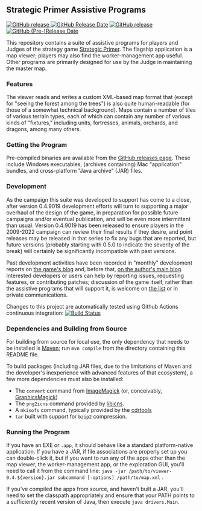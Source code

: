 ## Strategic Primer Assistive Programs

[![GitHub release](https://img.shields.io/github/release/kingjon3377/strategicprimer-viewer.svg?label=stable&style=plastic) ![GitHub Release Date](https://img.shields.io/github/release-date/kingjon3377/strategicprimer-viewer.svg?style=plastic)](https://github.com/kingjon3377/strategicprimer-viewer/releases/latest)
[![GitHub release](https://img.shields.io/github/release-pre/kingjon3377/strategicprimer-viewer.svg?label=latest&style=plastic) ![GitHub (Pre-)Release Date](https://img.shields.io/github/release-date-pre/kingjon3377/strategicprimer-viewer.svg?style=plastic)](https://github.com/kingjon3377/strategicprimer-viewer/releases)

This repository contains a suite of assistive programs for players and Judges
of the strategy game
[Strategic Primer](https://strategicprimer.wordpress.com).
The flagship application is a map viewer; players may also find the
worker-management app useful. Other programs are primarily designed for use by
the Judge in maintaining the master map.

### Features

The viewer reads and writes a custom XML-based map format that (except for
"seeing the forest among the trees") is also quite human-readable (for those of
a somewhat technical background). Maps contain a number of tiles of various
terrain types, each of which can contain any number of various kinds of
"fixtures," including units, fortresses, animals, orchards, and dragons, among
many others.

### Getting the Program

Pre-compiled binaries are available from the [GitHub releases
page](https://github.com/kingjon/strategicprimer-viewer/releases). These
include Windows executables, (archives containing) Mac "application"
bundles, and cross-platform "Java archive" (JAR) files.

### Development

As the campaign this suite was developed to support has come to a close, after
version 0.4.9019 development efforts will turn to supporting a major overhaul
of the design of the game, in preparation for possible future campaigns and/or
eventual publication, and will be even more intermittent than usual. Version
0.4.9019 has been released to ensure players in the 2009-2022 campaign can
review their final results if they desire, and point releases may be released
in that series to fix any bugs that are reported, but future versions (probably
starting with 0.5.0 to indicate the severity of the break) will certainly be
significantly incompatible with past versions.

Past development activities have been recorded in "monthly" development reports
on [the game's
blog](https://strategicprimer.wordpress.com/category/development-reports) and, before that, 
[on the author's main blog](https://shinecycle.wordpress.com/tag/assistive/).
Interested developers or users can help by reporting issues, requesting
features, or contributing patches; discussion of the game itself, rather than
the assistive programs that will support it, is welcome on [the
list](https://groups.io/g/strategicprimer) or in private communications.

Changes to this project are automatically tested using Github Actions continuous
integration: [![Build
Status](https://github.com/kingjon3377/strategicprimer-viewer/actions/workflows/build.yml/badge.svg)
](https://github.com/kingjon3377/strategicprimer-viewer/actions/workflows/build.yml)

### Dependencies and Building from Source

For building from source for local use, the only dependency that needs to be
installed is [Maven](https://maven.apache.org/); run `mvn compile` from the
directory containing this README file.

To build packages (including JAR files, due to the limitations of Maven and the
developer's inexperience with advanced features of that ecosystem), a few more
dependencies must also be installed:

- The `convert` command from [ImageMagick](https://www.imagemagick.org) (or,
  conceivably, [GraphicsMagick](https://www.graphicsmagick.org))
- The `png2icns` command provided by [libicns](https://sourceforge.net/projects/icns).
- A `mkisofs` command, typically provided by the
  [cdrtools](https://sourceforge.net/projects/cdrtools)
- `tar` built with support for `bzip2` compression.

### Running the Program

If you have an EXE or `.app`, it should behave like a standard platform-native
application. If you have a JAR, if file associations are properly set up you
can double-click it, but if you want to run any of the apps other than the map
viewer, the worker-management app, or the exploration GUI, you'll need to call
it from the command line: `java -jar /path/to/viewer-0.4.${version}.jar
subcommand [-options] /path/to/map.xml` .

If you've compiled the apps from source, and haven't built a JAR, you'll need
to set the classpath appropriately and ensure that your PATH points to a
sufficiently recent version of Java, then execute `java drivers.Main`.
